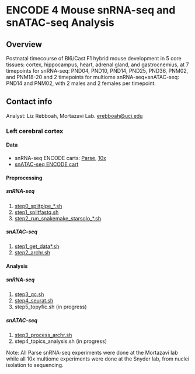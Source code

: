 # ENCODE 4 Mouse snRNA-seq and snATAC-seq Analysis
## Overview
Postnatal timecourse of Bl6/Cast F1 hybrid mouse development in 5 core tissues: cortex, hippocampus, heart, adrenal gland, and gastrocnemius, at 7 timepoints for snRNA-seq: PND04, PND10, PND14, PND25, PND36, PNM02, and PNM18-20 and 2 timepoints for multiome snRNA-seq+snATAC-seq: PND14 and PNM02, with 2 males and 2 females per timepoint.

## Contact info
Analyst: Liz Rebboah, Mortazavi Lab. erebboah@uci.edu

### Left cerebral cortex
#### Data
- snRNA-seq ENCODE carts: [Parse](https://www.encodeproject.org/carts/enc4_mouse_snrna_parse/), [10x](https://www.encodeproject.org/carts/enc4_mouse_snrna_10x/)
- [snATAC-seq ENCODE cart](https://www.encodeproject.org/carts/enc4_mouse_snatac/)

#### Preprocessing 
##### snRNA-seq 
1. [step0_splitpipe_*.sh](https://github.com/erebboah/enc4_mouse_paper/blob/main/snrna/cortex/scripts/step0_splitpipe_12A.sh)  
2. [step1_splitfastq.sh](https://github.com/erebboah/enc4_mouse_paper/blob/main/snrna/cortex/scripts/step1_splitfastq.sh) 
3. [step2_run_snakemake_starsolo_*.sh](https://github.com/erebboah/enc4_mouse_paper/blob/main/snrna/cortex/scripts/step2_run_snakemake_starsolo_12A.sh) 

##### snATAC-seq
1. [step1_get_data*.sh](https://github.com/erebboah/enc4_mouse_paper/blob/main/snatac/cortex/scripts/step1_get_data.sh)  
2. [step2_archr.sh](https://github.com/erebboah/enc4_mouse_paper/blob/main/snatac/cortex/scripts/step1_get_data.sh)  

#### Analysis
##### snRNA-seq
1. [step3_qc.sh](https://github.com/erebboah/enc4_mouse_paper/blob/main/snrna/cortex/scripts/step3_qc.sh)
2. [step4_seurat.sh](https://github.com/erebboah/enc4_mouse_paper/blob/main/snrna/cortex/scripts/step4_seurat.sh)
3. step5_topyfic.sh (in progress)

##### snATAC-seq 
1. [step3_process_archr.sh](https://github.com/erebboah/enc4_mouse_paper/blob/main/snatac/cortex/scripts/step3_process_archr.sh) 
2. step4_topics_analysis.sh (in progress)

Note: All Parse snRNA-seq experiments were done at the Mortazavi lab while all 10x multiome experiments were done at the Snyder lab, from nuclei isolation to sequencing.
